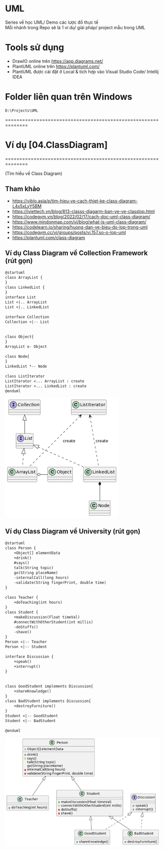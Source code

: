 # UML
Series về học UML/ Demo các lược đồ thực tế<br/>
Mỗi nhánh trong Repo sẽ là 1 ví dụ/ giải pháp/ project mẫu trong UML

# Tools sử dụng
- DrawIO online trên https://app.diagrams.net/
- PlantUML online trên https://plantuml.com/
- PlantUML được cài đặt ở Local & tích hợp vào Visual Studio Code/ Intellij IDEA

# Folder liên quan trên Windows
```
D:\Projects\UML
```

==============================================================

# Ví dụ [04.ClassDiagram]
==============================================================

(Tìm hiều về Class Diagram)

## Tham khảo
- https://viblo.asia/p/tim-hieu-ve-cach-thiet-ke-class-diagram-L4x5xLyY5BM
- https://iviettech.vn/blog/813-classs-diagarm-ban-ve-ve-classlop.html
- https://codegym.vn/blog/2022/02/17/cach-doc-uml-class-diagram/
- https://www.mindonmap.com/vi/blog/what-is-uml-class-diagram/
- https://codelearn.io/sharing/huong-dan-ve-bieu-do-lop-trong-uml
- https://codegym.cc/vi/groups/posts/vi.157.so-o-lop-uml
- https://plantuml.com/class-diagram

## Ví dụ Class Diagram về Collection Framework (rút gọn)
```shell
@startuml
class ArrayList {
}
class LinkedList {
}
interface List
List <|.. ArrayList
List <|.. LinkedList

interface Collection
Collection <|-- List


class Object{
}
ArrayList o- Object

class Node{
}
LinkedList *-- Node

class ListIterator
ListIterator <... ArrayList : create
ListIterator <... LinkedList : create
@enduml

```
![Sample Class Diagram](./class-diagram/resources/SampleClassDiagram.png "Sample Class Diagram")


## Ví dụ Class Diagram về University (rút gọn)
```shell
@startuml
class Person {
    +Object[] elementData
    +drink()
    #says()
    talk(String topic)
    go(String placeName)
    -internalCall(long hours)
    -validate(String fingerPrint, double time)
}

class Teacher {
    +doTeaching(int hours)
}
class Student {
    +makeDiscussion(Float timeVal)
    #connectWithOtherStudent(int millis)
    -doStuffs()
    -shave()
}
Person <|-- Teacher
Person <|-- Student

interface Discussion {
    +speak()
    +interrupt()
}


class GoodStudent implements Discussion{
    +shareKnowledge()
}
class BadStudent implements Discussion{
    +destroyFurniture()
}
Student <|-- GoodStudent
Student <|-- BadStudent

@enduml
```
![University Class Diagram](./class-diagram/resources/UniversityClassDiagram.png "University Class Diagram")
